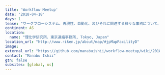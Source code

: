 ```yaml
---
title: 'Workflow Meetup'
date: '2018-04-18'
days: 1
tease: "ワークフローシステム、再現性、自動化、及びそれに関連する様々な事柄について、知見を交換したり、技術を高めるための研究会です"
continent: AS
location:
  name: "理化学研究所、東京連絡事務所, Tokyo, Japan"
location_url: "http://www.riken.jp/about/map/#jpMapFacilityD"
image: 
external_url: "https://github.com/manabuishii/workflow-meetup/wiki/20180418"
contact: "Manabu Ishii"
gtn: false
subsites: [global, us]
---
```


